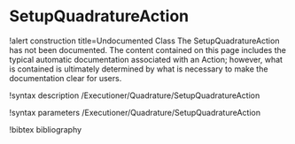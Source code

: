 <!-- MOOSE Documentation Stub: Remove this when content is added. -->

# SetupQuadratureAction

!alert construction title=Undocumented Class
The SetupQuadratureAction has not been documented. The content contained on this page includes the
typical automatic documentation associated with an Action; however, what is contained is ultimately
determined by what is necessary to make the documentation clear for users.

!syntax description /Executioner/Quadrature/SetupQuadratureAction

!syntax parameters /Executioner/Quadrature/SetupQuadratureAction

!bibtex bibliography
